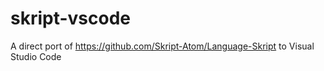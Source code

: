 # skript-vscode
A direct port of https://github.com/Skript-Atom/Language-Skript to Visual Studio Code